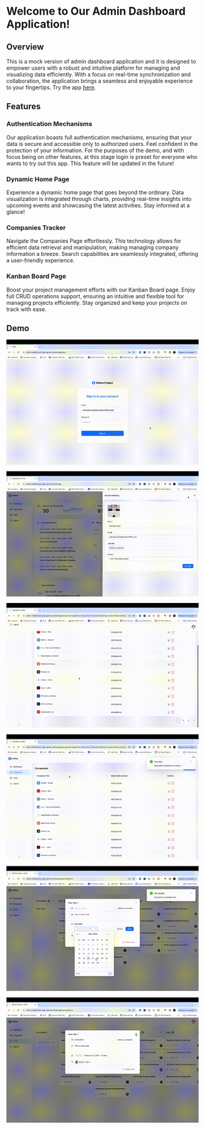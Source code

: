 # Welcome to Our Admin Dashboard Application!

## Overview
This is a mock version of admin dashboard application and it is designed to empower users with a robust and intuitive platform for managing and visualizing data efficiently. With a focus on real-time synchronization and collaboration, the application brings a seamless and enjoyable experience to your fingertips. Try the app [here](https://admin-dashboard-app-gamma.vercel.app/login).

## Features
### Authentication Mechanisms
Our application boasts full authentication mechanisms, ensuring that your data is secure and accessible only to authorized users. Feel confident in the protection of your information. For the purposes of the demo, and with focus being on other features, at this stage login is preset for everyone who wants to try out this app. This feature will be updated in the future!

### Dynamic Home Page
Experience a dynamic home page that goes beyond the ordinary. Data visualization is integrated through charts, providing real-time insights into upcoming events and showcasing the latest activities. Stay informed at a glance!

### Companies Tracker
Navigate the Companies Page effortlessly. This technology allows for efficient data retrieval and manipulation, making managing company information a breeze. Search capabilities are seamlessly integrated, offering a user-friendly experience.

### Kanban Board Page
Boost your project management efforts with our Kanban Board page. Enjoy full CRUD operations support, ensuring an intuitive and flexible tool for managing projects efficiently. Stay organized and keep your projects on track with ease.

## Demo

![](https://github.com/nemanjar13/Admin-Dashboard-App/blob/main/Demo-pt1.gif)

![](https://github.com/nemanjar13/Admin-Dashboard-App/blob/main/Demo-pt2.gif)

![](https://github.com/nemanjar13/Admin-Dashboard-App/blob/main/Demo-pt3.gif)

![](https://github.com/nemanjar13/Admin-Dashboard-App/blob/main/Demo-pt4.gif)

![](https://github.com/nemanjar13/Admin-Dashboard-App/blob/main/Demo-pt5.gif)

![](https://github.com/nemanjar13/Admin-Dashboard-App/blob/main/Demo-pt6.gif)
